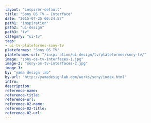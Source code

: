 ```yaml
---
layout: "inspirer-default"
title: "Sony OS TV – Interface"
date: "2015-07-25 00:24:57"
path1: "inspiration"
path2: "ui-design"
path3: "tv"
category: "ui-tv"
tags:
- ui-tv-plateformes-sony-tv
plateformes: "Sony OS TV"
plateformes-url: "/inspiration/ui-design/tv/plateformes/sony-tv/"
image: "sony-os-tv-interfaces-1.jpg"
image-2: "sony-os-tv-interfaces-2.jpg"
image-3:
by: "yama design lab"
by-url: "http://yamadesignlab.com/works/sony/index.html"
intro:
description:
reference-name:
reference-title:
reference-url:
reference-02-name:
reference-02-title:
reference-02-url:
---
```


